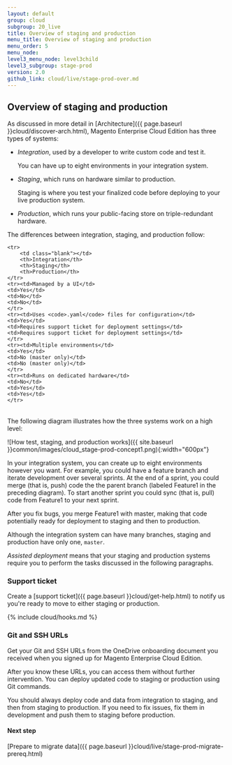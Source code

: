 ```yaml
---
layout: default
group: cloud
subgroup: 20_live
title: Overview of staging and production
menu_title: Overview of staging and production
menu_order: 5
menu_node: 
level3_menu_node: level3child
level3_subgroup: stage-prod
version: 2.0
github_link: cloud/live/stage-prod-over.md
---
```


<style>
td.blank {border: none!important;
background: none!important;
}
</style>

## Overview of staging and production
As discussed in more detail in [Architecture]({{ page.baseurl }}cloud/discover-arch.html), Magento Enterprise Cloud Edition has three types of systems:

*	*Integration*, used by a developer to write custom code and test it.

    You can have up to eight environments in your integration system.

*	*Staging*, which runs on hardware similar to production.

	Staging is where you test your finalized code before deploying to your live production system.

*	*Production*, which runs your public-facing store on triple-redundant hardware.

The differences between integration, staging, and production follow:

<table>
    <tbody>
        
    <tr>
        <td class="blank"></td>
        <th>Integration</th>
        <th>Staging</th>
        <th>Production</th>
    </tr>
    <tr><td>Managed by a UI</td>
    <td>Yes</td>
    <td>No</td>
    <td>No</td>
    </tr>
    <tr><td>Uses <code>.yaml</code> files for configuration</td>
    <td>Yes</td>
    <td>Requires support ticket for deployment settings</td>
    <td>Requires support ticket for deployment settings</td>
    </tr>
    <tr><td>Multiple environments</td>
    <td>Yes</td>
    <td>No (master only)</td>
    <td>No (master only)</td>
    </tr>
    <tr><td>Runs on dedicated hardware</td>
    <td>No</td>
    <td>Yes</td>
    <td>Yes</td>
    </tr>
    
</tbody>
</table>

The following diagram illustrates how the three systems work on a high level:

![How test, staging, and production works]({{ site.baseurl }}common/images/cloud_stage-prod-concept1.png){:width="600px"}

In your integration system, you can create up to eight environments however you want. For example, you could have a feature branch and iterate development over several sprints. At the end of a sprint, you could merge (that is, push) code the the parent branch (labeled Feature1 in the preceding diagram). To start another sprint you could sync (that is, pull) code from Feature1 to your next sprint.

After you fix bugs, you merge Feature1 with master, making that code potentially ready for deployment to staging and then to production.

<div class="bs-callout bs-callout-info" id="info">
  <p>Although the integration system can have many branches, staging and production have only one, <code>master</code>.</p>
</div>

*Assisted deployment* means that your staging and production systems require you to perform the tasks discussed in the following paragraphs.

### Support ticket
Create a [support ticket]({{ page.baseurl }}cloud/get-help.html) to notify us you're ready to move to either staging or production.

{% include cloud/hooks.md %}

### Git and SSH URLs
Get your Git and SSH URLs from the OneDrive onboarding document you received when you signed up for Magento Enterprise Cloud Edition.

After you know these URLs, you can access them without further intervention. You can deploy updated code to staging or production using Git commands. 

<div class="bs-callout bs-callout-warning">
    <p>You should always deploy code and data from integration to staging, and then from staging to production. If you need to fix issues, fix them in development and push them to staging before production.</p>
</div>

#### Next step
[Prepare to migrate data]({{ page.baseurl }}cloud/live/stage-prod-migrate-prereq.html)